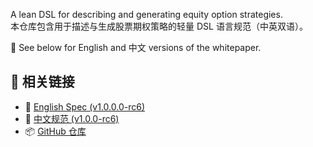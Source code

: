 A lean DSL for describing and generating equity option strategies.  
本仓库包含用于描述与生成股票期权策略的轻量 DSL 语言规范（中英双语）。

📘 See below for English and 中文 versions of the whitepaper.

## 🔗 相关链接


- 📘 [English Spec (v1.0.0.0-rc6)](opl-lang-spec-en-v1.0.0-rc6.md)
- 📙 [中文规范 (v1.0.0-rc6)](opl-lang-spec-zh-v1.0.0-rc6.md)
- 📦 [GitHub 仓库](https://github.com/whispersofzephyr/opl-lang)
